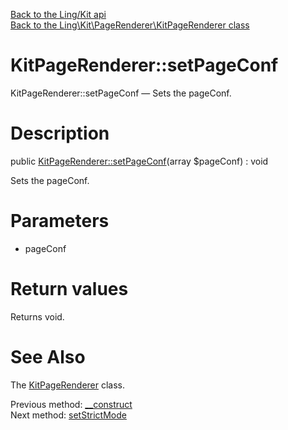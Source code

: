 [Back to the Ling/Kit api](https://github.com/lingtalfi/Kit/blob/master/doc/api/Ling/Kit.md)<br>
[Back to the Ling\Kit\PageRenderer\KitPageRenderer class](https://github.com/lingtalfi/Kit/blob/master/doc/api/Ling/Kit/PageRenderer/KitPageRenderer.md)


KitPageRenderer::setPageConf
================



KitPageRenderer::setPageConf — Sets the pageConf.




Description
================


public [KitPageRenderer::setPageConf](https://github.com/lingtalfi/Kit/blob/master/doc/api/Ling/Kit/PageRenderer/KitPageRenderer/setPageConf.md)(array $pageConf) : void




Sets the pageConf.




Parameters
================


- pageConf

    


Return values
================

Returns void.








See Also
================

The [KitPageRenderer](https://github.com/lingtalfi/Kit/blob/master/doc/api/Ling/Kit/PageRenderer/KitPageRenderer.md) class.

Previous method: [__construct](https://github.com/lingtalfi/Kit/blob/master/doc/api/Ling/Kit/PageRenderer/KitPageRenderer/__construct.md)<br>Next method: [setStrictMode](https://github.com/lingtalfi/Kit/blob/master/doc/api/Ling/Kit/PageRenderer/KitPageRenderer/setStrictMode.md)<br>


